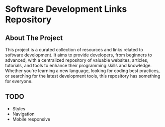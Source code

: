 # Software Development Links Repository

## About The Project

This project is a curated collection of resources and links related to software development. It aims to provide developers, from beginners to advanced, with a centralized repository of valuable websites, articles, tutorials, and tools to enhance their programming skills and knowledge. Whether you're learning a new language, looking for coding best practices, or searching for the latest development tools, this repository has something for everyone.

## TODO

- Styles
- Navigation
- Mobile responsive